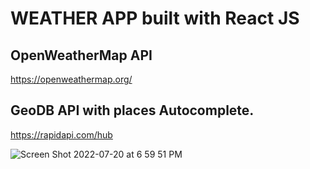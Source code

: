 # WEATHER APP built with React JS

## OpenWeatherMap API

https://openweathermap.org/

## GeoDB API with places Autocomplete.

https://rapidapi.com/hub

![Screen Shot 2022-07-20 at 6 59 51 PM](https://user-images.githubusercontent.com/39208985/180113436-b3b73ffb-19e1-476e-bcac-415c32662566.png)
